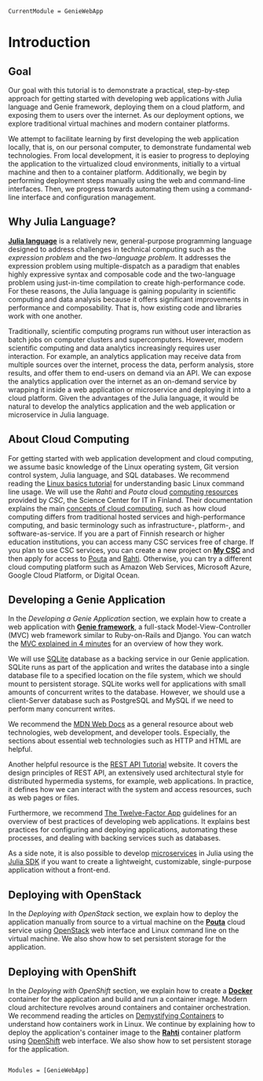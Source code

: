 ```@meta
CurrentModule = GenieWebApp
```

# Introduction
## Goal
Our goal with this tutorial is to demonstrate a practical, step-by-step approach for getting started with developing web applications with Julia language and Genie framework, deploying them on a cloud platform, and exposing them to users over the internet. As our deployment options, we explore traditional virtual machines and modern container platforms.

We attempt to facilitate learning by first developing the web application locally, that is, on our personal computer, to demonstrate fundamental web technologies. From local development, it is easier to progress to deploying the application to the virtualized cloud environments, initially to a virtual machine and then to a container platform. Additionally, we begin by performing deployment steps manually using the web and command-line interfaces. Then, we progress towards automating them using a command-line interface and configuration management.


## Why Julia Language?
[**Julia language**](https://julialang.org/) is a relatively new, general-purpose programming language designed to address challenges in technical computing such as the *expression problem* and the *two-language problem*. It addresses the expression problem using multiple-dispatch as a paradigm that enables highly expressive syntax and composable code and the two-language problem using just-in-time compilation to create high-performance code. For these reasons, the Julia language is gaining popularity in scientific computing and data analysis because it offers significant improvements in performance and composability. That is, how existing code and libraries work with one another.

Traditionally, scientific computing programs run without user interaction as batch jobs on computer clusters and supercomputers. However, modern scientific computing and data analytics increasingly requires user interaction. For example, an analytics application may receive data from multiple sources over the internet, process the data, perform analysis, store results, and offer them to end-users on demand via an API. We can expose the analytics application over the internet as an on-demand service by wrapping it inside a web application or microservice and deploying it into a cloud platform. Given the advantages of the Julia language, it would be natural to develop the analytics application and the web application or microservice in Julia language.


## About Cloud Computing
For getting started with web application development and cloud computing, we assume basic knowledge of the Linux operating system, Git version control system, Julia language, and SQL databases. We recommend reading the [Linux basics tutorial](https://docs.csc.fi/support/tutorials/env-guide/overview/) for understanding basic Linux command line usage. We will use the *Rahti* and *Pouta* cloud [computing resources](https://research.csc.fi/computing) provided by *CSC*, the Science Center for IT in Finland. Their documentation explains the main [concepts of cloud computing](https://docs.csc.fi/cloud/concepts/), such as how cloud computing differs from traditional hosted services and high-performance computing, and basic terminology such as infrastructure-, platform-, and software-as-service. If you are a part of Finnish research or higher education institutions, you can access many CSC services free of charge. If you plan to use CSC services, you can create a new project on [**My CSC**](https://my.csc.fi) and then apply for access to [Pouta](https://docs.csc.fi/accounts/how-to-add-service-access-for-project/) and [Rahti](https://docs.csc.fi/cloud/rahti/access/). Otherwise, you can try a different cloud computing platform such as Amazon Web Services, Microsoft Azure, Google Cloud Platform, or Digital Ocean.


## Developing a Genie Application
In the *Developing a Genie Application* section, we explain how to create a web application with [**Genie framework**](https://genieframework.com/), a full-stack Model-View-Controller (MVC) web framework similar to Ruby-on-Rails and Django. You can watch the [MVC explained in 4 minutes](https://www.youtube.com/watch?v=DUg2SWWK18I) for an overview of how they work.

We will use [SQLite](https://www.sqlite.org/index.html) database as a backing service in our Genie application. SQLite runs as part of the application and writes the database into a single database file to a specified location on the file system, which we should mount to persistent storage. SQLite works well for applications with small amounts of concurrent writes to the database. However, we should use a client-Server database such as PostgreSQL and MySQL if we need to perform many concurrent writes.

We recommend the [MDN Web Docs](https://developer.mozilla.org/) as a general resource about web technologies, web development, and developer tools. Especially, the sections about essential web technologies such as HTTP and HTML are helpful.

Another helpful resource is the [REST API Tutorial](https://restfulapi.net/) website. It covers the design principles of REST API, an extensively used architectural style for distributed hypermedia systems, for example, web applications. In practice, it defines how we can interact with the system and access resources, such as web pages or files.

Furthermore, we recommend [The Twelve-Factor App](https://12factor.net/) guidelines for an overview of best practices of developing web applications. It explains best practices for configuring and deploying applications, automating these processes, and dealing with backing services such as databases.

As a side note, it is also possible to develop [microservices](https://www.youtube.com/watch?v=uLhXgt_gKJc) in Julia using the [Julia SDK](https://www.youtube.com/watch?v=KixO3udfcKA) if you want to create a lightweight, customizable, single-purpose application without a front-end.


## Deploying with OpenStack
In the *Deploying with OpenStack* section, we explain how to deploy the application manually from source to a virtual machine on the [**Pouta**](https://pouta.csc.fi/) cloud service using [OpenStack](https://www.openstack.org/) web interface and Linux command line on the virtual machine. We also show how to set persistent storage for the application.


## Deploying with OpenShift
In the *Deploying with OpenShift* section, we explain how to create a [**Docker**](https://www.docker.com/) container for the application and build and run a container image. Modern cloud architecture revolves around containers and container orchestration. We recommend reading the articles on [Demystifying Containers](https://github.com/saschagrunert/demystifying-containers) to understand how containers work in Linux. We continue by explaining how to deploy the application's container image to the [**Rahti**](https://rahti.csc.fi/) container platform using [OpenShift](https://www.openshift.com/) web interface. We also show how to set persistent storage for the application.


```@index
```

```@autodocs
Modules = [GenieWebApp]
```
